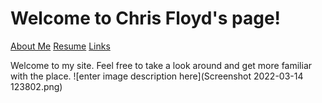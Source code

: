# Welcome to Chris Floyd's page!
[About Me](https://github.com/chrisfloyd87/Midterm1000/blob/22047365ada018be637bc94826289fcdbf61f1be/AboutMe.md) [Resume](https://github.com/chrisfloyd87/Midterm1000/blob/209204ddedb0f456f48d18f63598c1eb5a87211c/Resume) [Links](https://github.com/chrisfloyd87/Midterm1000/blob/0416287cf7b29425b4e370ca8c0cb6872e52aa80/links.md)


Welcome to my site. Feel free to take a look around and get more familiar with the place. 
![enter image description here](Screenshot 2022-03-14 123802.png)
